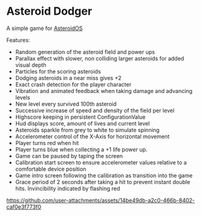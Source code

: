 # Asteroid Dodger
A simple game for [AsteroidOS](http://asteroidos.org/)

Features:
- Random generation of the asteroid field and power ups
- Parallax effect with slower, non colliding larger asteroids for added visual depth
- Particles for the scoring asteroids
- Dodging asteroids in a near miss gives +2
- Exact crash detection for the player character
- Vibration and animated feedback when taking damage and advancing levels
- New level every survived 100th asteroid
- Successive increase of speed and density of the field per level
- Highscore keeping in persistent ConfigurationValue
- Hud displays score, amount of lives and current level
- Asteroids sparkle from grey to white to simulate spinning
- Accelerometer control of the X-Axis for horizontal movement
- Player turns red when hit
- Player turns blue when collecting a +1 life power up.
- Game can be paused by taping the screen
- Calibration start screen to ensure accelerometer values relative to a comfortable device position
- Game intro screen following the calibration as transition into the game
- Grace period of 2 seconds after taking a hit to prevent instant double hits. Invincibility indicated by flashing red

https://github.com/user-attachments/assets/14be49db-a2c0-466b-8402-caf0e3f773f0

